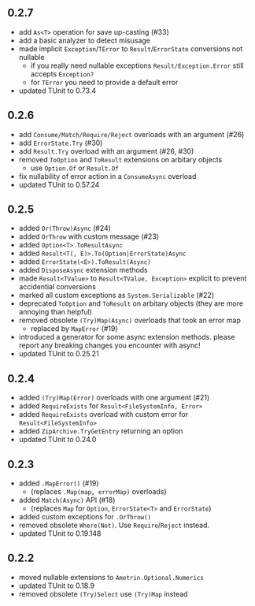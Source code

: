 ## 0.2.7
- add `As<T>` operation for save up-casting (#33)
- add a basic analyzer to detect misusage
- made implicit `Exception`/`TError` to `Result`/`ErrorState` conversions not nullable
  - if you really need nullable exceptions `Result/Exception.Error` still accepts `Exception?`
  - for `TError` you need to provide a default error  
- updated TUnit to 0.73.4

## 0.2.6
- add `Consume/Match/Require/Reject` overloads with an argument (#26)
- add `ErrorState.Try` (#30)
- add `Result.Try` overload with an argument (#26, #30)
- removed `ToOption` and `ToResult` extensions on arbitary objects
  - use `Option.Of` or `Result.Of`
- fix nullability of error action in a `ConsumeAsync` overload
- updated TUnit to 0.57.24

## 0.2.5
- added `Or(Throw)Async` (#24)
- added `OrThrow` with custom message (#23)
- added `Option<T>.ToResultAsync`
- added `Result<T(, E)>.To(Option|ErrorState)Async`
- added `ErrorState(<E>).ToResult(Async)`
- added `DisposeAsync` extension methods
- made `Result<TValue>` to `Result<TValue, Exception>` explicit to prevent accidential conversions
- marked all custom exceptions as `System.Serializable` (#22)
- deprecated `ToOption` and `ToResult` on arbitary objects (they are more annoying than helpful)
- removed obsolete `(Try)Map(Async)` overloads that took an error map
  - replaced by `MapError` (#19)
- introduced a generator for some async extension methods. please report any breaking changes you encounter with async!  
- updated TUnit to 0.25.21

## 0.2.4
- added `(Try)Map(Error)` overloads with one argument (#21)
- added `RequireExists` for `Result<FileSystemInfo, Error>`
- added `RequireExists` overload with custom error for `Result<FileSystemInfo>`
- added `ZipArchive.TryGetEntry` returning an option
- updated TUnit to 0.24.0

## 0.2.3
- added `.MapError()` (#19) 
  - (replaces `.Map(map, errorMap)` overloads)
- added `Match(Async)` API (#18)
  - (replaces `Map` for `Option`, `ErrorState<T>` and `ErrorState`)
- added custom exceptions for `.OrThrow()`
- removed obsolete `Where(Not)`. Use `Require`/`Reject` instead.
- updated TUnit to 0.19.148

## 0.2.2
- moved nullable extensions to `Ametrin.Optional.Numerics`
- updated TUnit to 0.18.9
- removed obsolete `(Try)Select` use `(Try)Map` instead